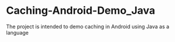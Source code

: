 # Caching-Android-Demo_Java
The project is intended to demo caching in Android using Java as a language
